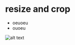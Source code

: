 # resize and crop
* oeuoeu
* ouoeu

![alt text](https://github.com/s0ngkran/corr_dev4geo/blob/master/image_augment/ex_img_augment.png)
